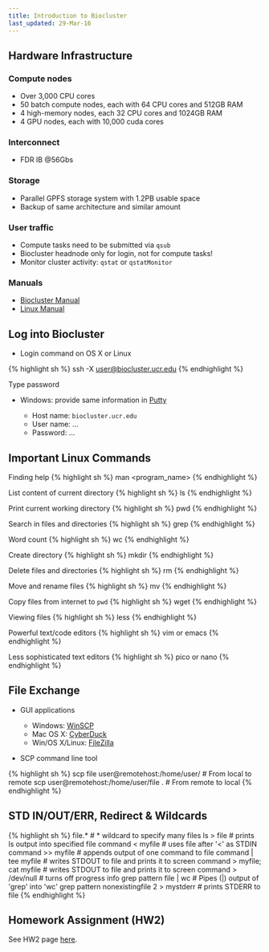 ```yaml
---
title: Introduction to Biocluster
last_updated: 29-Mar-16
---
```


## Hardware Infrastructure

### Compute nodes

- Over 3,000 CPU cores
- 50 batch compute nodes, each with 64 CPU cores and 512GB RAM
- 4 high-memory nodes, each 32 CPU cores and 1024GB RAM
- 4 GPU nodes, each with 10,000 cuda cores
    
### Interconnect 
- FDR IB @56Gbs 

### Storage

- Parallel GPFS storage system with 1.2PB usable space
- Backup of same architecture and similar amount

### User traffic

- Compute tasks need to be submitted via `qsub`
- Biocluster headnode only for login, not for compute tasks!
- Monitor cluster activity: `qstat` or `qstatMonitor`

### Manuals

- [Biocluster Manual](http://manuals.bioinformatics.ucr.edu/home/hpc)
- [Linux Manual](http://manuals.bioinformatics.ucr.edu/home/linux-basics#TOC-Exercises)


## Log into Biocluster

+ Login command on OS X or Linux 

{% highlight sh %}
ssh -X user@biocluster.ucr.edu
{% endhighlight %}
  
Type password

+ Windows: provide same information in [Putty](http://www.chiark.greenend.org.uk/~sgtatham/putty/download.html)
    
    + Host name: `biocluster.ucr.edu`
    + User name: ...
    + Password: ...

## Important Linux Commands

Finding help
{% highlight sh %}
man <program_name>
{% endhighlight %}
        
List content of current directory
{% highlight sh %}
ls
{% endhighlight %}

Print current working directory
{% highlight sh %}
pwd
{% endhighlight %}

Search in files and directories
{% highlight sh %}
grep
{% endhighlight %}

Word count
{% highlight sh %}
wc
{% endhighlight %}

Create directory
{% highlight sh %}
mkdir
{% endhighlight %}

Delete files and directories
{% highlight sh %}
rm
{% endhighlight %}

Move and rename files
{% highlight sh %}
mv
{% endhighlight %}

Copy files from internet to `pwd`
{% highlight sh %}
wget
{% endhighlight %}

Viewing files
{% highlight sh %}
less
{% endhighlight %}

Powerful text/code editors
{% highlight sh %}
vim or emacs
{% endhighlight %}

Less sophisticated text editors
{% highlight sh %}
pico or nano
{% endhighlight %}


## File Exchange

+ GUI applications
    + Windows: [WinSCP](http://winscp.net/eng/index.php)
	+ Mac OS X: [CyberDuck](http://cyberduck.en.softonic.com/mac)
	+ Win/OS X/Linux: [FileZilla](https://filezilla-project.org/)
        
+ SCP command line tool

{% highlight sh %}
scp file user@remotehost:/home/user/ # From local to remote 
scp user@remotehost:/home/user/file . # From remote to local 
{% endhighlight %}

	
## STD IN/OUT/ERR, Redirect & Wildcards
{% highlight sh %}
file.*                        # * wildcard to specify many files
ls > file                     # prints ls output into specified file
command < myfile              # uses file after '<' as STDIN
command >> myfile             # appends output of one command to file
command | tee myfile          # writes STDOUT to file and prints it to screen
command > myfile; cat myfile  # writes STDOUT to file and prints it to screen
command > /dev/null           # turns off progress info 
grep pattern file | wc        # Pipes (|) output of 'grep' into 'wc'
grep pattern nonexistingfile 2 > mystderr # prints STDERR to file
{% endhighlight %}


## Homework Assignment (HW2)

See HW2 page [here](http://girke.bioinformatics.ucr.edu/GEN242/mydoc/mydoc_homework_02.html).
